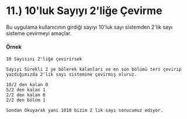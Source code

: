 # 11.) 10'luk Sayıyı 2'liğe Çevirme

Bu uygulama kullanıcının girdiği sayıyı 10'luk sayı sistemden 2'lik sayı sisteme çevirmeyi amaçlar.

#### Örnek

    10 Sayısını 2'liğe çevirirsek

    Sayıyı Sürekli 2 ye bölerek kalanları ve en son bölümü ters çevirip yazdığımızda 2'lik sayı sistemine çevirmiş oluruz.

    10/2 den kalan 0
    5/2 den kalan 1
    2/2 den kalan 0
    2/2 den bölüm 1

    Sondan Okuyarak yani 1010 bizim 2 lik sayı sonucumuz ediyor.

